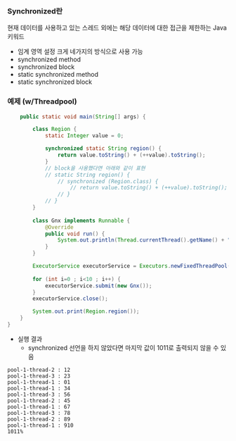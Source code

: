 ### Synchronized란
현재 데이터를 사용하고 있는 스레드 외에는 해당 데이터에 대한 접근을 제한하는 Java 키워드
- 임계 영역 설정
크게 네가지의 방식으로 사용 가능
- synchronized method
- synchronized block
- static synchronized method
- static synchronized block

### 예제 (w/Threadpool)
```java
    public static void main(String[] args) {

        class Region {
            static Integer value = 0;

            synchronized static String region() {
                return value.toString() + (++value).toString();
            }
            // block을 사용했다면 아래와 같이 표현
            // static String region() {
                // synchronized (Region.class) {
                    // return value.toString() + (++value).toString();
                // }
            // }
        }
        
        class Gnx implements Runnable {
            @Override
            public void run() {
                System.out.println(Thread.currentThread().getName() + " : " + Region.region());
            }
        }

        ExecutorService executorService = Executors.newFixedThreadPool(3);
        
        for (int i=0 ; i<10 ; i++) {
            executorService.submit(new Gnx());
        }
        executorService.close();

        System.out.print(Region.region());
    }
}
```
- 실행 결과
    - synchronized 선언을 하지 않았다면 마지막 값이 1011로 출력되지 않을 수 있음
```
pool-1-thread-2 : 12
pool-1-thread-3 : 23
pool-1-thread-1 : 01
pool-1-thread-1 : 34
pool-1-thread-3 : 56
pool-1-thread-2 : 45
pool-1-thread-1 : 67
pool-1-thread-3 : 78
pool-1-thread-2 : 89
pool-1-thread-1 : 910
1011%
```